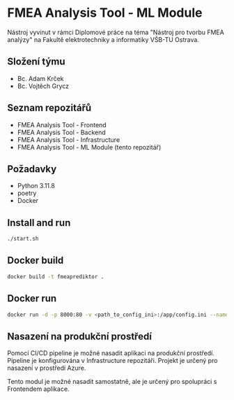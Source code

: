 # FMEA Analysis Tool - ML Module

Nástroj vyvinut v rámci Diplomové práce na téma "Nástroj pro tvorbu FMEA analýzy" na Fakultě elektrotechniky a informatiky VŠB-TU Ostrava.

## Složení týmu

- Bc. Adam Krček
- Bc. Vojtěch Grycz

## Seznam repozitářů

- FMEA Analysis Tool - Frontend
- FMEA Analysis Tool - Backend
- FMEA Analysis Tool - Infrastructure
- FMEA Analysis Tool - ML Module (tento repozitář)

## Požadavky

- Python 3.11.8
- poetry
- Docker

## Install and run

```bash
./start.sh
```

## Docker build

```bash
docker build -t fmeaprediktor .
```

## Docker run

```bash
docker run -d -p 8000:80 -v <path_to_config_ini>:/app/config.ini --name fmeaprediktor fmeaprediktor
```

## Nasazení na produkční prostředí

Pomocí CI/CD pipeline je možné nasadit aplikaci na produkční prostředí. Pipeline je konfigurována v Infrastructure repozitáři. Projekt je určený pro nasazení v prostředí Azure.

Tento modul je možné nasadit samostatně, ale je určený pro spolupráci s Frontendem aplikace.
